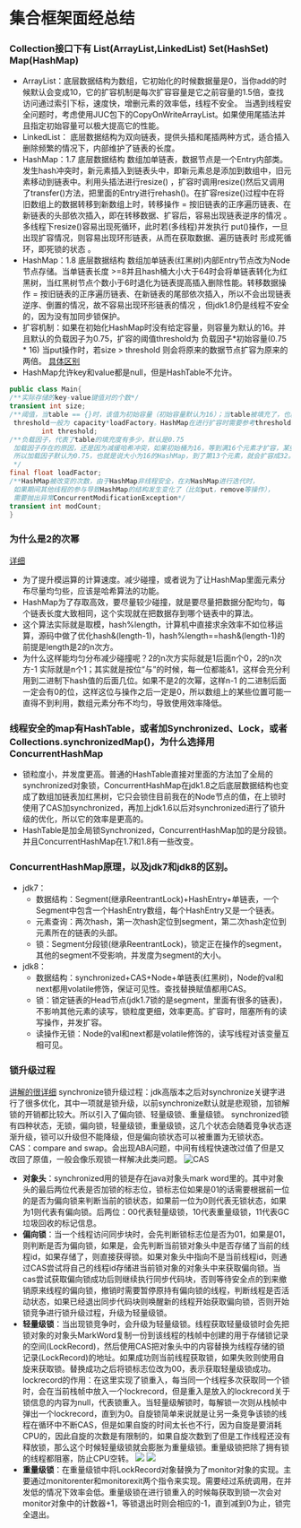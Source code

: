 # 集合框架面经总结
### Collection接口下有 List(ArrayList,LinkedList) Set(HashSet) Map(HashMap)
- ArrayList：底层数据结构为数组，它初始化的时候数据量是0，当你add的时候默认会变成10，它的扩容机制是每次扩容容量是它之前容量的1.5倍，查找访问通过索引下标，速度快，增删元素的效率低，线程不安全。 当遇到线程安全问题时，考虑使用JUC包下的CopyOnWriteArrayList。如果使用尾插法并且指定初始容量可以极大提高它的性能。
- LinkedList： 底层数据结构为双向链表，提供头插和尾插两种方式，适合插入删除频繁的情况下，内部维护了链表的长度。
- HashMap：1.7 底层数据结构 数组加单链表，数据节点是一个Entry内部类。发生hash冲突时，新元素插入到链表头中，即新元素总是添加到数组中，旧元素移动到链表中。利用头插法进行resize() ，扩容时调用resize()然后又调用了transfer()方法，把里面的Entry进行rehash()。在扩容resize()过程中在将旧数组上的数据转移到新数组上时，转移操作 = 按旧链表的正序遍历链表、在新链表的头部依次插入，即在转移数据、扩容后，容易出现链表逆序的情况 。多线程下resize()容易出现死循环，此时若(多线程)并发执行 put()操作，一旦出现扩容情况，则容易出现环形链表，从而在获取数据、遍历链表时 形成死循环，即死锁的状态 。
- HashMap：1.8 底层数据结构 数组加单链表(红黑树)内部Entry节点改为Node节点存储。当单链表长度 >=8并且hash桶大小大于64时会将单链表转化为红黑树，当红黑树节点个数小于6时退化为链表提高插入删除性能。转移数据操作 = 按旧链表的正序遍历链表、在新链表的尾部依次插入，所以不会出现链表逆序、倒置的情况，故不容易出现环形链表的情况 ，但jdk1.8仍是线程不安全的，因为没有加同步锁保护。
- 扩容机制：如果在初始化HashMap时没有给定容量，则容量为默认的16。并且默认的负载因子为0.75，扩容的阈值threshold为 负载因子*初始容量(0.75 * 16) 当put操作时，若size > threshold 则会将原来的数据节点扩容为原来的两倍。
[具体区别](https://blog.csdn.net/sky_xin/article/details/84926333) 
- HashMap允许key和value都是null，但是HashTable不允许。
```java
public class Main{
/**实际存储的key-value键值对的个数*/
transient int size;
/**阈值，当table == {}时，该值为初始容量（初始容量默认为16）；当table被填充了，也就是为table分配内存空间后，
 threshold一般为 capacity*loadFactory。HashMap在进行扩容时需要参考threshold，后面会详细谈到*/
        int threshold;
/**负载因子，代表了table的填充度有多少，默认是0.75
 加载因子存在的原因，还是因为减缓哈希冲突，如果初始桶为16，等到满16个元素才扩容，某些桶里可能就有不止一个元素了。
 所以加载因子默认为0.75，也就是说大小为16的HashMap，到了第13个元素，就会扩容成32。
 */
final float loadFactor;
/**HashMap被改变的次数，由于HashMap非线程安全，在对HashMap进行迭代时，
 如果期间其他线程的参与导致HashMap的结构发生变化了（比如put，remove等操作），
 需要抛出异常ConcurrentModificationException*/
transient int modCount;
}
```
### 为什么是2的次幂
[详细](https://blog.csdn.net/sidihuo/article/details/78489820) 
- 为了提升模运算的计算速度。减少碰撞，或者说为了让HashMap里面元素分布尽量均匀些，应该是哈希算法的功能。
- HashMap为了存取高效，要尽量较少碰撞，就是要尽量把数据分配均匀，每个链表长度大致相同，这个实现就在把数据存到哪个链表中的算法。
- 这个算法实际就是取模，hash%length，计算机中直接求余效率不如位移运算，源码中做了优化hash&(length-1)，hash%length==hash&(length-1)的前提是length是2的n次方。
- 为什么这样能均匀分布减少碰撞呢？2的n次方实际就是1后面n个0，2的n次方-1  实际就是n个1；其实就是按位“与”的时候，每一位都能&1，这样会充分利用到二进制下hash值的后面几位。如果不是2的次幂，这样n-1 的二进制后面一定会有0的位，这样这位与操作之后一定是0，所以数组上的某些位置可能一直得不到利用，数组元素分布不均匀，导致使用效率降低。
### 线程安全的map有HashTable，或者加Synchronized、Lock，或者Collections.synchronizedMap()，为什么选择用ConcurrentHashMap
- 锁粒度小，并发度更高。普通的HashTable直接对里面的方法加了全局的synchronized对象锁，ConcurrentHashMap在jdk1.8之后底层数据结构也变成了数组加链表加红黑树，它只会锁住目前我在的Node节点的值，在上锁时使用了CAS加synchronized，再加上jdk1.6以后对synchronized进行了锁升级的优化，所以它的效率是更高的。
- HashTable是加全局锁Synchronized，ConcurrentHashMap加的是分段锁。并且ConcurrentHashMap在1.7和1.8有一些改变。  
### ConcurrentHashMap原理，以及jdk7和jdk8的区别。
- jdk7：
    - 数据结构：Segment(继承ReentrantLock)+HashEntry+单链表，一个Segment中包含一个HashEntry数组，每个HashEntry又是一个链表。
    - 元素查询：两次hash，第一次hash定位到segment，第二次hash定位到元素所在的链表的头部。
    - 锁：Segment分段锁(继承ReentrantLock)，锁定正在操作的segment，其他的segment不受影响，并发度为segment的大小。
- jdk8：
    - 数据结构：synchronized+CAS+Node+单链表(红黑树)，Node的val和next都用volatile修饰，保证可见性。查找替换赋值都用CAS。
    - 锁：锁定链表的Head节点(jdk1.7锁的是segment，里面有很多的链表)，不影响其他元素的读写，锁粒度更细，效率更高。扩容时，阻塞所有的读写操作，并发扩容。
    - 读操作无锁：Node的val和next都是volatile修饰的，读写线程对该变量互相可见。
### 锁升级过程
[讲解的很详细](https://blog.csdn.net/wangyy130/article/details/106495180/) 
synchronize锁升级过程：jdk高版本之后对synchronize关键字进行了很多优化，其中一项就是锁升级，以前synchronize默认就是悲观锁，加锁解锁的开销都比较大。所以引入了偏向锁、轻量级锁、重量级锁。 synchronized锁有四种状态，无锁，偏向锁，轻量级锁，重量级锁，这几个状态会随着竞争状态逐渐升级，锁可以升级但不能降级，但是偏向锁状态可以被重置为无锁状态。 
CAS：compare and swap。会出现ABA问题，中间有线程快速改过值了但是又改回了原值，一般会像乐观锁一样解决此类问题。
![CAS](https://img-blog.csdnimg.cn/20200602171359487.png?x-oss-process=image/watermark,type_ZmFuZ3poZW5naGVpdGk,shadow_10,text_aHR0cHM6Ly9ibG9nLmNzZG4ubmV0L3dhbmd5eTEzMA==,size_16,color_FFFFFF,t_70)
- **对象头**：synchronized用的锁是存在java对象头mark word里的。其中对象头的最后两位代表是否加锁的标志位，锁标志位如果是01的话需要根据前一位的是否为偏向锁来判断当前的锁状态，如果前一位为0则代表无锁状态，如果为1则代表有偏向锁。后两位：00代表轻量级锁，10代表重量级锁，11代表GC垃圾回收的标记信息。
- **偏向锁**：当一个线程访问同步块时，会先判断锁标志位是否为01，如果是01，则判断是否为偏向锁，如果是，会先判断当前锁对象头中是否存储了当前的线程id，如果存储了，则直接获得锁。如果对象头中指向不是当前线程id，则通过CAS尝试将自己的线程id存储进当前锁对象的对象头中来获取偏向锁。当cas尝试获取偏向锁成功后则继续执行同步代码块，否则等待安全点的到来撤销原来线程的偏向锁，撤销时需要暂停原持有偏向锁的线程，判断线程是否活动状态，如果已经退出同步代码块则唤醒新的线程开始获取偏向锁，否则开始锁竞争进行锁升级过程，升级为轻量级锁。
- **轻量级锁**：当出现锁竞争时，会升级为轻量级锁。线程获取轻量级锁时会先把锁对象的对象头MarkWord复制一份到该线程的栈帧中创建的用于存储锁记录的空间(LockRecord)，然后使用CAS把对象头中的内容替换为线程存储的锁记录(LockRecord)的地址。如果成功则当前线程获取锁，如果失败则使用自旋来获取锁。替换成功之后将锁标志位改为00，表示获取轻量级锁成功。lockrecord的作用：在这里实现了锁重入，每当同一个线程多次获取同一个锁时，会在当前栈帧中放入一个lockrecord，但是重入是放入的lockrecord关于锁信息的内容为null，代表锁重入。当轻量级解锁时，每解锁一次则从栈帧中弹出一个lockrecord，直到为0。自旋锁简单来说就是让另一条竞争该锁的线程在循环中不断CAS，但是如果自旋的时间太长也不行，因为自旋是要消耗CPU的，因此自旋的次数是有限制的，如果自旋次数到了但是工作线程还没有释放锁，那么这个时候轻量级锁就会膨胀为重量级锁。重量级锁把除了拥有锁的线程都阻塞，防止CPU空转。
![](https://img-blog.csdnimg.cn/20200603145142474.png?x-oss-process=image/watermark,type_ZmFuZ3poZW5naGVpdGk,shadow_10,text_aHR0cHM6Ly9ibG9nLmNzZG4ubmV0L3dhbmd5eTEzMA==,size_16,color_FFFFFF,t_70)
![](https://img-blog.csdnimg.cn/2020060314564655.png?x-oss-process=image/watermark,type_ZmFuZ3poZW5naGVpdGk,shadow_10,text_aHR0cHM6Ly9ibG9nLmNzZG4ubmV0L3dhbmd5eTEzMA==,size_16,color_FFFFFF,t_70)
- **重量级锁**：在重量级锁中将LockRecord对象替换为了monitor对象的实现。主要通过monitorenter和monitorexit两个指令来实现。需要经过系统调用，在并发低的情况下效率会低。重量级锁在进行锁重入的时候每获取到锁一次会对monitor对象中的计数器+1，等锁退出时则会相应的-1，直到减到0为止，锁完全退出。
